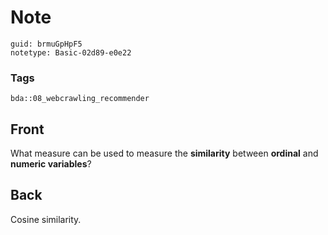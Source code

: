 # Note
```
guid: brmuGpHpF5
notetype: Basic-02d89-e0e22
```

### Tags
```
bda::08_webcrawling_recommender
```

## Front
What measure can be used to measure the <b>similarity</b> between
<b>ordinal</b> and <b>numeric variables</b>?

## Back
Cosine similarity.

